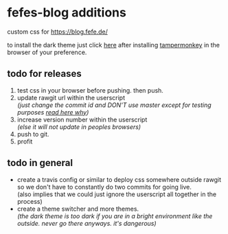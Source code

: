 # fefes-blog additions
custom css for https://blog.fefe.de/

to install the dark theme just click [here](https://github.com/GoldenSpaceCat/fefes-blog/raw/master/dark/style.user.js) after installing [tampermonkey](https://tampermonkey.net) in the browser of your preference.

## todo for releases

1. test css in your browser before pushing. then push.
2. update rawgit url within the userscript  
   *(just change the commit id and DON'T use master except for testing purposes [read here why](https://rawgit.com))*
3. increase version number within the userscript  
   *(else it will not update in peoples browsers)*
4. push to git.
5. profit

## todo in general

- create a travis config or similar to deploy css somewhere outside rawgit so we don't have to constantly do two commits for going live.  
  (also implies that we could just ignore the userscript all together in the process)
- create a theme switcher and more themes.  
  *(the dark theme is too dark if you are in a bright environment like the outside. never go there anyways. it's dangerous)*
